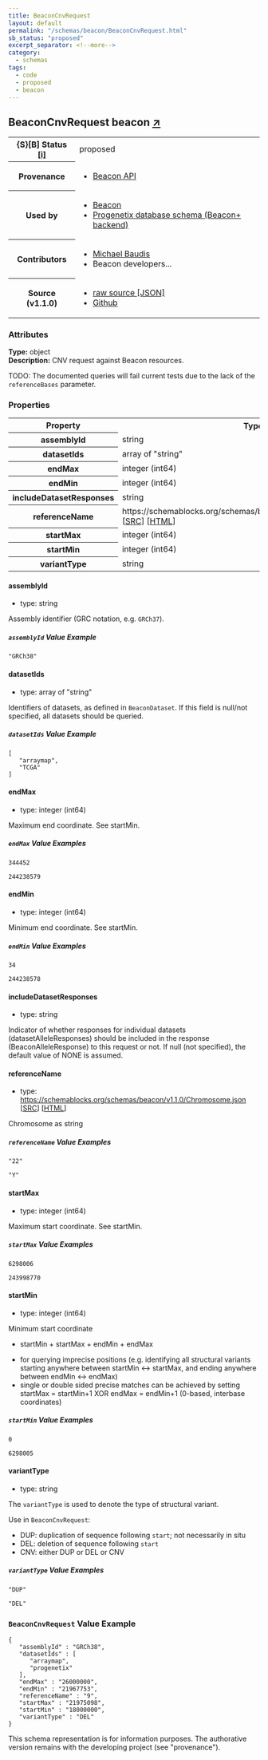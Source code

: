 ```yaml
---
title: BeaconCnvRequest
layout: default
permalink: "/schemas/beacon/BeaconCnvRequest.html"
sb_status: "proposed"
excerpt_separator: <!--more-->
category:
  - schemas
tags:
  - code
  - proposed
  - beacon
---
```



<div id="schema-header-title">
  <h2>BeaconCnvRequest <span id="schema-header-title-project">beacon <a href="https://github.com/ga4gh-schemablocks/sb-beacon-api" target="_BLANK">&nearr;</a></span> </h2>
</div>

<table id="schema-header-table">
  <tr>
    <th>{S}[B] Status <a href="https://schemablocks.org/about/sb-status-levels.html">[i]</a></th>
    <td><div id="schema-header-status">proposed</div></td>
  </tr>

  <tr>
    <th>Provenance</th>
    <td>
      <ul>
<li><a href="https://github.com/ga4gh-beacon/specification/">Beacon API</a></li>
      </ul>
    </td>
  </tr>
  <tr>
    <th>Used by</th>
    <td>
      <ul>
<li><a href="https://github.com/ga4gh-beacon/specification/blob/master/beacon.yaml">Beacon</a></li>
<li><a href="https://github.com/progenetix/">Progenetix database schema (Beacon+ backend)</a></li>
      </ul>
    </td>
  </tr>

<!--more-->

  <tr>
    <th>Contributors</th>
    <td>
      <ul>
<li><a href="https://orcid.org/0000-0002-9903-4248">Michael Baudis</a></li>
<li>Beacon developers...</li>
      </ul>
    </td>
  </tr>
  <tr>
    <th>Source (v1.1.0)</th>
    <td>
      <ul>
        <li><a href="current/BeaconCnvRequest.json" target="_BLANK">raw source [JSON]</a></li>
        <li><a href="https://github.com/ga4gh-schemablocks/sb-beacon-api/blob/master/schemas/BeaconCnvRequest.yaml" target="_BLANK">Github</a></li>
      </ul>
    </td>
  </tr>
</table>

<div id="schema-attributes-title">
  <h3>Attributes</h3>
</div>

  
__Type:__ object  
__Description:__ CNV request against Beacon resources.  

TODO: The documented queries will fail current tests due to the lack of the
`referenceBases` parameter.

### Properties

<table id="schema-properties-table">
  <tr>
    <th>Property</th>
    <th>Type</th>
  </tr>
  <tr>
    <th>assemblyId</th>
    <td>string</td>
  </tr>
  <tr>
    <th>datasetIds</th>
    <td>array of "string"</td>
  </tr>
  <tr>
    <th>endMax</th>
    <td>integer (int64)</td>
  </tr>
  <tr>
    <th>endMin</th>
    <td>integer (int64)</td>
  </tr>
  <tr>
    <th>includeDatasetResponses</th>
    <td>string</td>
  </tr>
  <tr>
    <th>referenceName</th>
    <td>https://schemablocks.org/schemas/beacon/v1.1.0/Chromosome.json [<a href="https://schemablocks.org/schemas/beacon/v1.1.0/Chromosome.json" target="_BLANK">SRC</a>] [<a href="https://schemablocks.org/schemas/beacon/Chromosome.html" target="_BLANK">HTML</a>]</td>
  </tr>
  <tr>
    <th>startMax</th>
    <td>integer (int64)</td>
  </tr>
  <tr>
    <th>startMin</th>
    <td>integer (int64)</td>
  </tr>
  <tr>
    <th>variantType</th>
    <td>string</td>
  </tr>

</table>


#### assemblyId

* type: string

Assembly identifier (GRC notation, e.g. `GRCh37`).

##### `assemblyId` Value Example  

```
"GRCh38"
```

#### datasetIds

* type: array of "string"

Identifiers of datasets, as defined in `BeaconDataset`. If this
field is null/not specified, all datasets should be queried.


##### `datasetIds` Value Example  

```
[
   "arraymap",
   "TCGA"
]
```

#### endMax

* type: integer (int64)

Maximum end coordinate. See startMin.

##### `endMax` Value Examples  

```
344452
```
```
244238579
```

#### endMin

* type: integer (int64)

Minimum end coordinate. See startMin.

##### `endMin` Value Examples  

```
34
```
```
244238578
```

#### includeDatasetResponses

* type: string

Indicator of whether responses for individual datasets (datasetAlleleResponses) should be included in the response (BeaconAlleleResponse) to this request or not. If null (not specified), the default value of NONE is assumed.


#### referenceName

* type: https://schemablocks.org/schemas/beacon/v1.1.0/Chromosome.json [<a href="https://schemablocks.org/schemas/beacon/v1.1.0/Chromosome.json" target="_BLANK">SRC</a>] [<a href="https://schemablocks.org/schemas/beacon/Chromosome.html" target="_BLANK">HTML</a>]

Chromosome as string


##### `referenceName` Value Examples  

```
"22"
```
```
"Y"
```

#### startMax

* type: integer (int64)

Maximum start coordinate. See startMin.

##### `startMax` Value Examples  

```
6298006
```
```
243998770
```

#### startMin

* type: integer (int64)

Minimum start coordinate
* startMin + startMax + endMin + endMax
 - for querying imprecise positions (e.g. identifying all structural
 variants starting anywhere between startMin <-> startMax, and ending
 anywhere between endMin <-> endMax)
 - single or double sided precise matches can be achieved by setting
 startMax = startMin+1 XOR endMax = endMin+1 (0-based, interbase 
 coordinates)


##### `startMin` Value Examples  

```
0
```
```
6298005
```

#### variantType

* type: string

The `variantType` is used to denote the type of structural variant.

Use in `BeaconCnvRequest`:
* DUP: duplication of sequence following `start`; not necessarily in
situ
* DEL: deletion of sequence following `start`
* CNV: either DUP or DEL or CNV


##### `variantType` Value Examples  

```
"DUP"
```
```
"DEL"
```


### `BeaconCnvRequest` Value Example  

```
{
   "assemblyId" : "GRCh38",
   "datasetIds" : [
      "arraymap",
      "progenetix"
   ],
   "endMax" : "26000000",
   "endMin" : "21967753",
   "referenceName" : "9",
   "startMax" : "21975098",
   "startMin" : "18000000",
   "variantType" : "DEL"
}
```
<div id="schema-footer">
This schema representation is for information purposes. The authorative 
version remains with the developing project (see "provenance").
</div>


